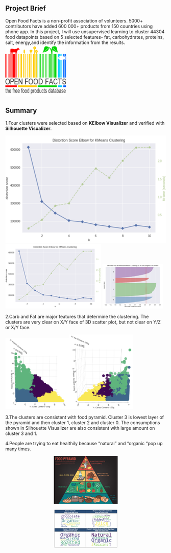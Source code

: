 ## Project Brief

Open Food Facts is a non-profit association of volunteers. 5000+ contributors have added 600 000+ products from 150 countries using phone app. In this project, I will use unsupervised learning to cluster 44304 food datapoints based on 5 selected features- fat, carbohydrates, proteins,	salt, energy,and identify the information from the results.
<img src="https://github.com/brenda751024/Unsupervised-Learning-Open-Food-Facts.github.io/blob/master/openfoodfacts.jpg" width="190">

## Summary

1.Four clusters were selected based on **KElbow Visualizer** and verified with **Silhouette Visualizer**.

![KElbow](https://github.com/brenda751024/Unsupervised-Learning-Open-Food-Facts.github.io/blob/master/KElbow.png)
<img src="https://github.com/brenda751024/Unsupervised-Learning-Open-Food-Facts.github.io/blob/master/KElbow.png" width="300"> <img src="https://github.com/brenda751024/assets/blob/master/Silhouette.png" width="190">

2.Carb and Fat are major features that determine the clustering. The clusters are very clear on X/Y face of 3D scatter plot, but not clear on Y/Z or X/Y face.

<img src="https://github.com/brenda751024/assets/blob/master/3D_XY.png" width="200"><img src="https://github.com/brenda751024/assets/blob/master/3D_YZ.png" width="200">

3.The clusters are consistent with food pyramid. Cluster 3 is lowest layer of the pyramid and then cluster 1, cluster 2 and cluster 0. The consumptions shown in Silhouette Visualizer are also consistent with large amount on cluster 3 and 1. 

4.People are trying to eat healthily because “natural” and “organic “pop up many times.

<p align="center">
<img src="https://github.com/brenda751024/assets/blob/master/food%20pyramind.png" width="200">
<p align="center">
<img src="https://github.com/brenda751024/assets/blob/master/WordCloud.png" width="200">
